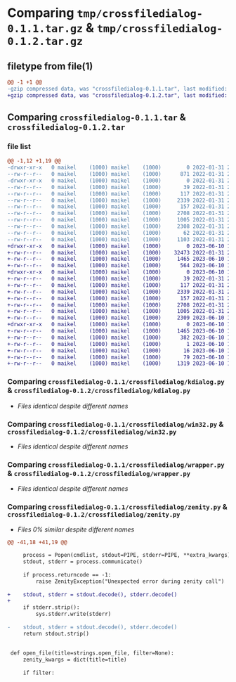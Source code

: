# Comparing `tmp/crossfiledialog-0.1.1.tar.gz` & `tmp/crossfiledialog-0.1.2.tar.gz`

## filetype from file(1)

```diff
@@ -1 +1 @@
-gzip compressed data, was "crossfiledialog-0.1.1.tar", last modified: Mon Jan 31 20:11:21 2022, max compression
+gzip compressed data, was "crossfiledialog-0.1.2.tar", last modified: Sat Jun 10 11:37:08 2023, max compression
```

## Comparing `crossfiledialog-0.1.1.tar` & `crossfiledialog-0.1.2.tar`

### file list

```diff
@@ -1,12 +1,19 @@
-drwxr-xr-x   0 maikel    (1000) maikel    (1000)        0 2022-01-31 20:11:21.382603 crossfiledialog-0.1.1/
--rw-r--r--   0 maikel    (1000) maikel    (1000)      871 2022-01-31 20:11:21.382603 crossfiledialog-0.1.1/PKG-INFO
-drwxr-xr-x   0 maikel    (1000) maikel    (1000)        0 2022-01-31 20:11:21.382603 crossfiledialog-0.1.1/crossfiledialog/
--rw-r--r--   0 maikel    (1000) maikel    (1000)       39 2022-01-31 20:08:46.928306 crossfiledialog-0.1.1/crossfiledialog/__init__.py
--rw-r--r--   0 maikel    (1000) maikel    (1000)      117 2022-01-31 20:08:46.928306 crossfiledialog-0.1.1/crossfiledialog/exceptions.py
--rw-r--r--   0 maikel    (1000) maikel    (1000)     2339 2022-01-31 20:08:46.928306 crossfiledialog-0.1.1/crossfiledialog/kdialog.py
--rw-r--r--   0 maikel    (1000) maikel    (1000)      157 2022-01-31 20:08:46.928306 crossfiledialog-0.1.1/crossfiledialog/strings.py
--rw-r--r--   0 maikel    (1000) maikel    (1000)     2708 2022-01-31 20:08:46.928306 crossfiledialog-0.1.1/crossfiledialog/win32.py
--rw-r--r--   0 maikel    (1000) maikel    (1000)     1005 2022-01-31 20:08:46.928306 crossfiledialog-0.1.1/crossfiledialog/wrapper.py
--rw-r--r--   0 maikel    (1000) maikel    (1000)     2308 2022-01-31 20:08:46.928306 crossfiledialog-0.1.1/crossfiledialog/zenity.py
--rw-r--r--   0 maikel    (1000) maikel    (1000)       62 2022-01-31 20:08:46.928306 crossfiledialog-0.1.1/setup.cfg
--rw-r--r--   0 maikel    (1000) maikel    (1000)     1103 2022-01-31 20:08:56.496449 crossfiledialog-0.1.1/setup.py
+drwxr-xr-x   0 maikel    (1000) maikel    (1000)        0 2023-06-10 11:37:07.997761 crossfiledialog-0.1.2/
+-rw-r--r--   0 maikel    (1000) maikel    (1000)    32473 2022-01-31 20:08:46.000000 crossfiledialog-0.1.2/LICENSE
+-rw-r--r--   0 maikel    (1000) maikel    (1000)     1465 2023-06-10 11:37:07.997761 crossfiledialog-0.1.2/PKG-INFO
+-rw-r--r--   0 maikel    (1000) maikel    (1000)      564 2023-06-10 11:35:13.000000 crossfiledialog-0.1.2/README.md
+drwxr-xr-x   0 maikel    (1000) maikel    (1000)        0 2023-06-10 11:37:07.997761 crossfiledialog-0.1.2/crossfiledialog/
+-rw-r--r--   0 maikel    (1000) maikel    (1000)       39 2022-01-31 20:08:46.000000 crossfiledialog-0.1.2/crossfiledialog/__init__.py
+-rw-r--r--   0 maikel    (1000) maikel    (1000)      117 2022-01-31 20:08:46.000000 crossfiledialog-0.1.2/crossfiledialog/exceptions.py
+-rw-r--r--   0 maikel    (1000) maikel    (1000)     2339 2022-01-31 20:08:46.000000 crossfiledialog-0.1.2/crossfiledialog/kdialog.py
+-rw-r--r--   0 maikel    (1000) maikel    (1000)      157 2022-01-31 20:08:46.000000 crossfiledialog-0.1.2/crossfiledialog/strings.py
+-rw-r--r--   0 maikel    (1000) maikel    (1000)     2708 2022-01-31 20:08:46.000000 crossfiledialog-0.1.2/crossfiledialog/win32.py
+-rw-r--r--   0 maikel    (1000) maikel    (1000)     1005 2022-01-31 20:08:46.000000 crossfiledialog-0.1.2/crossfiledialog/wrapper.py
+-rw-r--r--   0 maikel    (1000) maikel    (1000)     2309 2023-06-10 11:21:47.000000 crossfiledialog-0.1.2/crossfiledialog/zenity.py
+drwxr-xr-x   0 maikel    (1000) maikel    (1000)        0 2023-06-10 11:37:07.997761 crossfiledialog-0.1.2/crossfiledialog.egg-info/
+-rw-r--r--   0 maikel    (1000) maikel    (1000)     1465 2023-06-10 11:37:07.000000 crossfiledialog-0.1.2/crossfiledialog.egg-info/PKG-INFO
+-rw-r--r--   0 maikel    (1000) maikel    (1000)      382 2023-06-10 11:37:07.000000 crossfiledialog-0.1.2/crossfiledialog.egg-info/SOURCES.txt
+-rw-r--r--   0 maikel    (1000) maikel    (1000)        1 2023-06-10 11:37:07.000000 crossfiledialog-0.1.2/crossfiledialog.egg-info/dependency_links.txt
+-rw-r--r--   0 maikel    (1000) maikel    (1000)       16 2023-06-10 11:37:07.000000 crossfiledialog-0.1.2/crossfiledialog.egg-info/top_level.txt
+-rw-r--r--   0 maikel    (1000) maikel    (1000)       79 2023-06-10 11:37:07.997761 crossfiledialog-0.1.2/setup.cfg
+-rw-r--r--   0 maikel    (1000) maikel    (1000)     1319 2023-06-10 11:37:02.000000 crossfiledialog-0.1.2/setup.py
```

### Comparing `crossfiledialog-0.1.1/crossfiledialog/kdialog.py` & `crossfiledialog-0.1.2/crossfiledialog/kdialog.py`

 * *Files identical despite different names*

### Comparing `crossfiledialog-0.1.1/crossfiledialog/win32.py` & `crossfiledialog-0.1.2/crossfiledialog/win32.py`

 * *Files identical despite different names*

### Comparing `crossfiledialog-0.1.1/crossfiledialog/wrapper.py` & `crossfiledialog-0.1.2/crossfiledialog/wrapper.py`

 * *Files identical despite different names*

### Comparing `crossfiledialog-0.1.1/crossfiledialog/zenity.py` & `crossfiledialog-0.1.2/crossfiledialog/zenity.py`

 * *Files 0% similar despite different names*

```diff
@@ -41,18 +41,19 @@
 
     process = Popen(cmdlist, stdout=PIPE, stderr=PIPE, **extra_kwargs)
     stdout, stderr = process.communicate()
 
     if process.returncode == -1:
         raise ZenityException("Unexpected error during zenity call")
 
+    stdout, stderr = stdout.decode(), stderr.decode()
+
     if stderr.strip():
         sys.stderr.write(stderr)
 
-    stdout, stderr = stdout.decode(), stderr.decode()
     return stdout.strip()
 
 
 def open_file(title=strings.open_file, filter=None):
     zenity_kwargs = dict(title=title)
 
     if filter:
```

